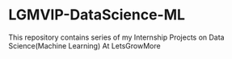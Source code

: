 # LGMVIP-DataScience-ML
This repository contains series of my Internship Projects on Data Science(Machine Learning) At LetsGrowMore
